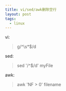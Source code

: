 ```yaml
---
title: vi/sed/awk删除空行
layout: post
tags:
  - linux
---
```


vi:
> g/^\s\*$/d

sed:
> sed '/^$/d' myFile

awk:
> awk 'NF > 0' filename



